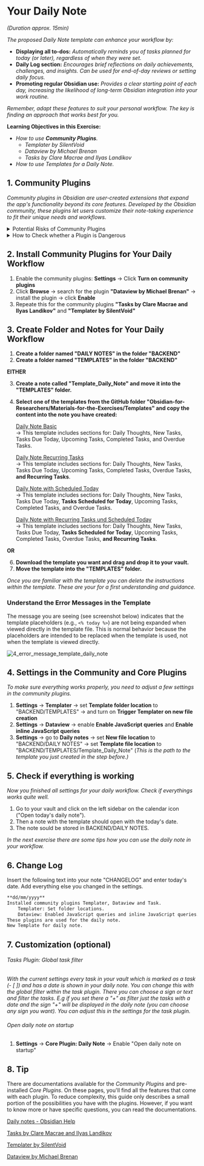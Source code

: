 # Your Daily Note
*(Duration approx. 15min)*

*The proposed Daily Note template can enhance your workflow by:*

- **Displaying all to-dos:** *Automatically reminds you of tasks planned for today (or later), regardless of when they were set.*
- **Daily Log section:** *Encourages brief reflections on daily achievements, challenges, and insights. Can be used for end-of-day reviews or setting daily focus.*
- **Promoting regular Obsidian use:** *Provides a clear starting point of each day, increasing the likelihood of long-term Obsidian integration into your work routine.*

*Remember, adapt these features to suit your personal workflow. The key is finding an approach that works best for you.*

**Learning Objectives in this Exercise:**
- *How to use **Community Plugins**.*
	- *Templater by SilentVoid*
	- *Dataview by Michael Brenan*
	- *Tasks by Clare Macrae and Ilyas Landikov*
- *How to use Templates for a Daily Note.*

## 1. Community Plugins

*Community plugins in Obsidian are user-created extensions that expand the app's functionality beyond its core features. Developed by the Obsidian community, these plugins let users customize their note-taking experience to fit their unique needs and workflows.*

<details>
<summary>Potential Risks of Community Plugins</summary>
<br>
While community plugins offer great flexibility and power, they can also pose potential risks:

1. **Security concerns**: As these plugins are not officially vetted by Obsidian, they may contain malicious code.
2. **Stability issues**: Community plugins may introduce bugs or conflicts that could impact Obsidian's performance.
3. **Maintenance uncertainty**: There's no guarantee that a plugin will be supported long-term, potentially leading to compatibility issues down the line.
<br>
</details>

<details>
<summary>How to Check whether a Plugin is Dangerous</summary>
<br>
To assess the safety and reliability of a community plugin, consider the following steps:

1. **Check Plugin Reviews**: Look for user feedback in the community (e.g. on Discord) or on the Obsidian forum. Reviews can highlight issues or security concerns.
2. **Inspect the Source Code**: Open the plugin’s source code (available on GitHub) and check for any suspicious or untrusted code.
3. **Check for Regular Updates**: Ensure the plugin is actively maintained. A lack of updates could indicate potential security risks.
4. **Plugin Permissions**: Be cautious if a plugin asks for excessive permissions that seem unnecessary for its function.
5. **Trusted Developers**: Use plugins from well-known, trusted developers or those with a strong community presence.

Remember, Obsidian keeps community plugins disabled by default ("restricted mode"). You must manually enable them, which serves as a built-in safety measure.
<br>
</details>

## 2. Install Community Plugins for Your Daily Workflow

1. Enable the community plugins: **Settings** → Click **Turn on community plugins**
2. Click **Browse** → search for the plugin **"Dataview by Michael Brenan"** → install the plugin → click **Enable**
3. Repeate this for the community plugins **"Tasks by Clare Macrae and Ilyas Landikov"** and **"Templater by SilentVoid"**

## 3. Create Folder and Notes for Your Daily Workflow

1. **Create a folder named "DAILY NOTES" in the folder "BACKEND"**
2. **Create a folder named "TEMPLATES" in the folder "BACKEND"**

**EITHER**

3. **Create a note called "Template_Daily_Note" and move it into the "TEMPLATES" folder.**
4. **Select one of the templates from the GitHub folder "Obsidian-for-Researchers/Materials-for-the-Exercises/Templates" and copy the content into the note you have created:**

   [Daily Note Basic](https://github.com/nfuchs-DSC/Obsidian-for-Researchers/blob/7495e7b4582fdaf896b12761988c5e9b1421e2de/Materials-for-the-Exercises/Templates/Template_Daily_Note_basic.md)<br>
	→ This template includes sections for: Daily Thoughts, New Tasks, Tasks Due Today, Upcoming Tasks, Completed Tasks, and Overdue Tasks.

   [Daily Note Recurring Tasks](https://github.com/nfuchs-DSC/Obsidian-for-Researchers/blob/7495e7b4582fdaf896b12761988c5e9b1421e2de/Materials-for-the-Exercises/Templates/Template_Daily_Note_with_Recurring_Tasks.md)<br>
	→ This template includes sections for: Daily Thoughts, New Tasks, Tasks Due Today, Upcoming Tasks, Completed Tasks, Overdue Tasks, **and Recurring Tasks**.
   
   [Daily Note with Scheduled Today](https://github.com/nfuchs-DSC/Obsidian-for-Researchers/blob/7495e7b4582fdaf896b12761988c5e9b1421e2de/Materials-for-the-Exercises/Templates/Template_Daily_Note_with_Scheduled_Today.md)<br>
   	→ This template includes sections for: Daily Thoughts, New Tasks, Tasks Due Today, **Tasks Scheduled for Today**, Upcoming Tasks, Completed Tasks, and Overdue Tasks.
   
   [Daily Note with Recurring Tasks und Scheduled Today](https://github.com/nfuchs-DSC/Obsidian-for-Researchers/blob/7495e7b4582fdaf896b12761988c5e9b1421e2de/Materials-for-the-Exercises/Templates/Daily_Note_with_Recurring_Scheduled_Tasks.md)<br>
   	→ This template includes sections for: Daily Thoughts, New Tasks, Tasks Due Today, **Tasks Scheduled for Today**, Upcoming Tasks, Completed Tasks, Overdue Tasks, **and Recurring Tasks**.
   
   
**OR**

6. **Download the template you want and drag and drop it to your vault.**
7. **Move the template into the "TEMPLATES" folder.**

*Once you are familiar with the template you can delete the instructions within the template. These are your for a first understanding and guidance.*

### Understand the Error Messages in the Template
The message you are seeing (see screenshot below) indicates that the template placeholders (e.g., `<% today %>`) are not being expanded when viewed directly in the template file. This is normal behavior because the placeholders are intended to be replaced when the template is used, not when the template is viewed directly.

![4_error_message_template_daily_note](https://github.com/user-attachments/assets/fd47a260-1310-4a38-894b-db0ce37d464f)


## 4. Settings in the Community and Core Plugins

*To make sure everything works properly, you need to adjust a few settings in the community plugins.*

1. **Settings** → **Templater** → set **Template folder location** to "BACKEND/TEMPLATES" → and turn on **Trigger Templater on new file creation**
2. **Settings** → **Dataview** → enable **Enable JavaScript queries** and **Enable inline JavaScript queries**
3. **Settings** → go to **Daily notes** → set **New file location** to "BACKEND/DAILY NOTES" → set **Template file location** to "BACKEND/TEMPLATES/Template_Daily_Note" (*This is the path to the template you just created in the step before.)*

## 5. Check if everything is working
*Now you finished all settings for your daily workflow. Check if everythings works quite well.* 
1. Go to your vault and click on the left sidebar on the calendar icon ("Open today's daily note").
2. Then a note with the template should open with the today's date.
3. The note sould be stored in BACKEND/DAILY NOTES.

*In the next exercise there are some tips how you can use the daily note in your workflow.*

## 6. Change Log
Insert the following text into your note "CHANGELOG" and enter today's date. Add everything else you changed in the settings.
```markdown
**dd/mm/yyyy**
Installed community plugins Templater, Dataview and Task.
	Templater: Set folder locations.
	Dataview: Enabled JavaScript queries and inline JavaScript queries.
These plugins are used for the daily note.
New Template for daily note.
```

## 7. Customization (optional)
###### Tasks Plugin: Global task filter
*With the current settings every task in your vault which is marked as a task (- [ ]) and has a date is shown in your daily note. You can change this with the global filter within the task plugin. There you can choose a sign or text and filter the tasks. E.g if you set there a "+" as filter just the tasks with a date and the sign "+" will be displayed in the daily note (you can choose any sign you want). You can adjust this in the settings for the task plugin.*
###### Open daily note on startup
1. **Settings** → **Core Plugin: Daily Note** → Enable "Open daily note on startup"

## 8. Tip
There are documentations available for the *Community Plugins* and pre-installed *Core Plugins*. On these pages, you'll find all the features that come with each plugin. To reduce complexity, this guide only describes a small portion of the possibilities you have with the plugins. However, if you want to know more or have specific questions, you can read the documentations.

[Daily notes - Obsidian Help](https://help.obsidian.md/plugins/daily-notes)

[Tasks by Clare Macrae and Ilyas Landikov](https://publish.obsidian.md/tasks/Introduction)

[Templater by SilentVoid](https://silentvoid13.github.io/Templater/introduction.html)

[Dataview by Michael Brenan](https://blacksmithgu.github.io/obsidian-dataview/)
